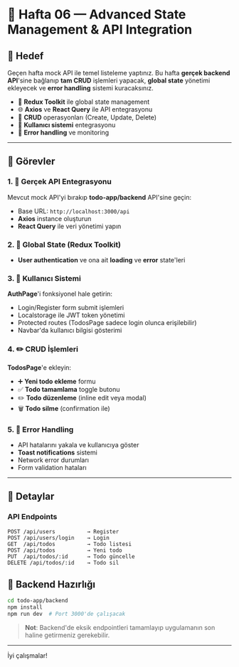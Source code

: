# 📅 Hafta 06 — Advanced State Management & API Integration

## 🎯 Hedef

Geçen hafta mock API ile temel listeleme yaptınız. Bu hafta **gerçek backend API**'sine bağlanıp **tam CRUD** işlemleri yapacak, **global state** yönetimi ekleyecek ve **error handling** sistemi kuracaksınız.

- 🔄 **Redux Toolkit** ile global state management
- 🌐 **Axios** ve **React Query** ile API entegrasyonu
- 🔧 **CRUD** operasyonları (Create, Update, Delete)
- 🔐 **Kullanıcı sistemi** entegrasyonu
- 🐛 **Error handling** ve monitoring

---

## 🚀 Görevler

### 1. 🔌 Gerçek API Entegrasyonu

Mevcut mock API'yi bırakıp **todo-app/backend** API'sine geçin:

- Base URL: `http://localhost:3000/api`
- **Axios** instance oluşturun
- **React Query** ile veri yönetimi yapın

### 2. 🔄 Global State (Redux Toolkit)

- **User authentication** ve ona ait **loading** ve **error** state'leri

### 3. 🔐 Kullanıcı Sistemi

**AuthPage**'i fonksiyonel hale getirin:

- Login/Register form submit işlemleri
- Localstorage ile JWT token yönetimi
- Protected routes (TodosPage sadece login olunca erişilebilir)
- Navbar'da kullanıcı bilgisi gösterimi

### 4. ✏️ CRUD İşlemleri

**TodosPage**'e ekleyin:

- ➕ **Yeni todo ekleme** formu
- ✅ **Todo tamamlama** toggle butonu
- ✏️ **Todo düzenleme** (inline edit veya modal)
- 🗑️ **Todo silme** (confirmation ile)

### 5. 🐛 Error Handling

- API hatalarını yakala ve kullanıcıya göster
- **Toast notifications** sistemi
- Network error durumları
- Form validation hataları

---

## 📝 Detaylar

### API Endpoints

```
POST /api/users          → Register
POST /api/users/login    → Login
GET  /api/todos          → Todo listesi
POST /api/todos          → Yeni todo
PUT  /api/todos/:id      → Todo güncelle
DELETE /api/todos/:id    → Todo sil
```

## 🔗 Backend Hazırlığı

```bash
cd todo-app/backend
npm install
npm run dev  # Port 3000'de çalışacak
```

> **Not**: Backend'de eksik endpointleri tamamlayıp uygulamanın son haline getirmeniz gerekebilir.

---

İyi çalışmalar!
